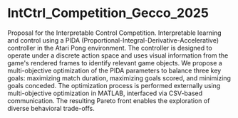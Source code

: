 # IntCtrl_Competition_Gecco_2025
Proposal for the Interpretable Control Competition. Interpretable learning and control using a PIDA (Proportional-Integral-Derivative-Accelerative) controller in the Atari Pong environment. The controller is designed to operate under a discrete action space and uses visual information from the game's rendered frames to identify relevant game objects. We propose a multi-objective optimization of the PIDA parameters to balance three key goals: maximizing match duration, maximizing goals scored, and minimizing goals conceded. The optimization process is performed externally using multi-objective optimization in MATLAB, interfaced via CSV-based communication. The resulting Pareto front enables the exploration of diverse behavioral trade-offs.
